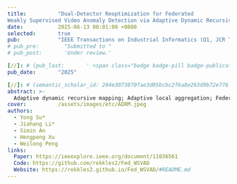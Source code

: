 ```yaml
---
title:          "Dual-Detector Reoptimization for Federated 
Weakly Supervised Video Anomaly Detection via Adaptive Dynamic Recursive Mapping"
date:           2025-06-13 00:01:00 +0800
selected:       true
pub:            "IEEE Transactions on Industrial Informatics (Q1, JCR Top 4%, IF: 11.7)"
# pub_pre:        "Submitted to "
# pub_post:       'Under review.'

[//]: # (pub_last:       ' <span class="badge badge-pill badge-publication badge-success">Spotlight</span>')
pub_date:       "2025"

[//]: # (semantic_scholar_id: 204e3073870fae3d05bcbc2f6a8e263d9b72e776  # use this to retrieve citation count)
abstract: >-
  Adaptive dynamic recursive mapping; Adaptive local aggregation; Federated; Video anomaly detection; Weakly-supervised
cover:          /assets/images/etc/ADRM.jpeg
authors:
  - Yong Su*
  - Jiahang Li*
  - Simin An
  - Hengpeng Xu
  - Weilong Peng
links:
  Paper: https://ieeexplore.ieee.org/document/11036561
  Code: https://github.com/rekkles2/Fed_WSVAD
  Website: https://rekkles2.github.io/Fed_WSVAD/#README.md
---
```



[//]: # (  Paper:)

[//]: # (  Code: )

[//]: # (  Arxiv: )

[//]: # (Dataset)

[//]: # (  Website: )

[//]: # (  Demo: )